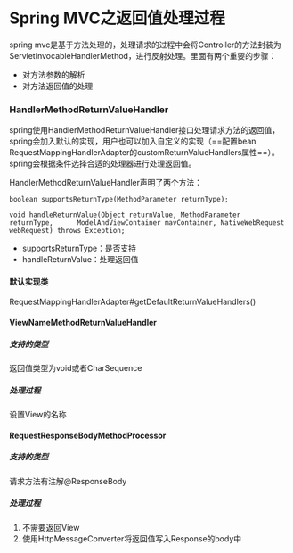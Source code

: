 # Spring MVC之返回值处理过程
spring mvc是基于方法处理的，处理请求的过程中会将Controller的方法封装为ServletInvocableHandlerMethod，进行反射处理。里面有两个重要的步骤：

* 对方法参数的解析
* 对方法返回值的处理

### HandlerMethodReturnValueHandler
spring使用HandlerMethodReturnValueHandler接口处理请求方法的返回值，spring会加入默认的实现，用户也可以加入自定义的实现（==配置bean RequestMappingHandlerAdapter的customReturnValueHandlers属性==）。spring会根据条件选择合适的处理器进行处理返回值。

HandlerMethodReturnValueHandler声明了两个方法：


```
boolean supportsReturnType(MethodParameter returnType);

void handleReturnValue(Object returnValue, MethodParameter returnType, 		ModelAndViewContainer mavContainer, NativeWebRequest webRequest) throws Exception; 
```

* supportsReturnType：是否支持
* handleReturnValue：处理返回值


#### 默认实现类
RequestMappingHandlerAdapter#getDefaultReturnValueHandlers()

#### ViewNameMethodReturnValueHandler
##### 支持的类型
返回值类型为void或者CharSequence

##### 处理过程
设置View的名称

#### RequestResponseBodyMethodProcessor
##### 支持的类型
请求方法有注解@ResponseBody

##### 处理过程
1. 不需要返回View
2. 使用HttpMessageConverter将返回值写入Response的body中



